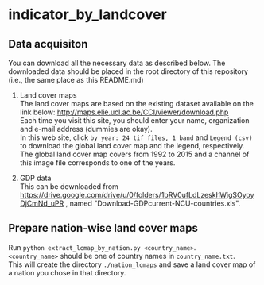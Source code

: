 # indicator_by_landcover

## Data acquisiton
You can download all the necessary data as described below. The downloaded data should be placed in the root directory of this repository (i.e., the same place as this README.md)

1. Land cover maps  
The land cover maps are based on the existing dataset available on the link below:
http://maps.elie.ucl.ac.be/CCI/viewer/download.php  
Each time you visit this site, you should enter your name, organization and e-mail address (dummies are okay).  
In this web site, click `by year: 24 tif files, 1 band` and `Legend (csv)` to download the global land cover map and the legend, respectively. The global land cover map covers from 1992 to 2015 and a channel of this image file corresponds to one of the years.


2. GDP data  
This can be downloaded from https://drive.google.com/drive/u/0/folders/1bRV0ufLdLzeskhWjgSOyoyDjCmNd_uPR
, named "Download-GDPcurrent-NCU-countries.xls".


## Prepare nation-wise land cover maps
Run `python extract_lcmap_by_nation.py <country_name>`.  
`<country_name>` should be one of country names in `country_name.txt`.  
This will create the directory `./nation_lcmaps` and save a land cover map of a nation you chose in that directory.
